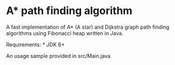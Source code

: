 # A* path finding algorithm

A fast implementation of A* (A star) and Dijkstra graph path finding algorithms using Fibonacci heap written in Java.

Requirements:
    * JDK 6+

An usage sample provided in src/Main.java